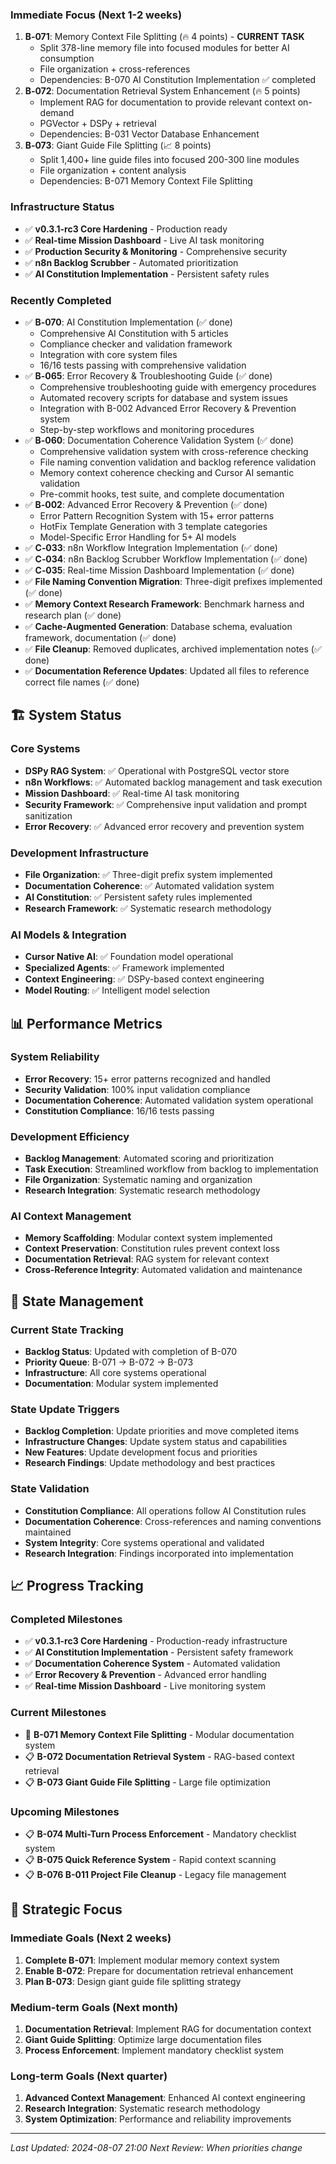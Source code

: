 <!-- CONTEXT_REFERENCE: 400_context-priority-guide.md -->

### **Immediate Focus (Next 1-2 weeks)**
1. **B‑071**: Memory Context File Splitting (🔥 4 points) - **CURRENT TASK**
   - Split 378-line memory file into focused modules for better AI consumption
   - File organization + cross-references
   - Dependencies: B-070 AI Constitution Implementation ✅ completed
2. **B‑072**: Documentation Retrieval System Enhancement (🔥 5 points)
   - Implement RAG for documentation to provide relevant context on-demand
   - PGVector + DSPy + retrieval
   - Dependencies: B-031 Vector Database Enhancement
3. **B‑073**: Giant Guide File Splitting (📈 8 points)
   - Split 1,400+ line guide files into focused 200-300 line modules
   - File organization + content analysis
   - Dependencies: B-071 Memory Context File Splitting

### **Infrastructure Status**
- ✅ **v0.3.1-rc3 Core Hardening** - Production ready
- ✅ **Real-time Mission Dashboard** - Live AI task monitoring
- ✅ **Production Security & Monitoring** - Comprehensive security
- ✅ **n8n Backlog Scrubber** - Automated prioritization
- ✅ **AI Constitution Implementation** - Persistent safety rules

### **Recently Completed**
- ✅ **B‑070**: AI Constitution Implementation (✅ done)
  - Comprehensive AI Constitution with 5 articles
  - Compliance checker and validation framework
  - Integration with core system files
  - 16/16 tests passing with comprehensive validation
- ✅ **B‑065**: Error Recovery & Troubleshooting Guide (✅ done)
  - Comprehensive troubleshooting guide with emergency procedures
  - Automated recovery scripts for database and system issues
  - Integration with B-002 Advanced Error Recovery & Prevention system
  - Step-by-step workflows and monitoring procedures
- ✅ **B‑060**: Documentation Coherence Validation System (✅ done)
  - Comprehensive validation system with cross-reference checking
  - File naming convention validation and backlog reference validation
  - Memory context coherence checking and Cursor AI semantic validation
  - Pre-commit hooks, test suite, and complete documentation
- ✅ **B‑002**: Advanced Error Recovery & Prevention (✅ done)
  - Error Pattern Recognition System with 15+ error patterns
  - HotFix Template Generation with 3 template categories
  - Model-Specific Error Handling for 5+ AI models
- ✅ **C‑033**: n8n Workflow Integration Implementation (✅ done)
- ✅ **C‑034**: n8n Backlog Scrubber Workflow Implementation (✅ done)
- ✅ **C‑035**: Real-time Mission Dashboard Implementation (✅ done)
- ✅ **File Naming Convention Migration**: Three-digit prefixes implemented (✅ done)
- ✅ **Memory Context Research Framework**: Benchmark harness and research plan (✅ done)
- ✅ **Cache-Augmented Generation**: Database schema, evaluation framework, documentation (✅ done)
- ✅ **File Cleanup**: Removed duplicates, archived implementation notes (✅ done)
- ✅ **Documentation Reference Updates**: Updated all files to reference correct file names (✅ done)

## 🏗️ System Status

### **Core Systems**
- **DSPy RAG System**: ✅ Operational with PostgreSQL vector store
- **n8n Workflows**: ✅ Automated backlog management and task execution
- **Mission Dashboard**: ✅ Real-time AI task monitoring
- **Security Framework**: ✅ Comprehensive input validation and prompt sanitization
- **Error Recovery**: ✅ Advanced error recovery and prevention system

### **Development Infrastructure**
- **File Organization**: ✅ Three-digit prefix system implemented
- **Documentation Coherence**: ✅ Automated validation system
- **AI Constitution**: ✅ Persistent safety rules implemented
- **Research Framework**: ✅ Systematic research methodology

### **AI Models & Integration**
- **Cursor Native AI**: ✅ Foundation model operational
- **Specialized Agents**: ✅ Framework implemented
- **Context Engineering**: ✅ DSPy-based context engineering
- **Model Routing**: ✅ Intelligent model selection

## 📊 Performance Metrics

### **System Reliability**
- **Error Recovery**: 15+ error patterns recognized and handled
- **Security Validation**: 100% input validation compliance
- **Documentation Coherence**: Automated validation system operational
- **Constitution Compliance**: 16/16 tests passing

### **Development Efficiency**
- **Backlog Management**: Automated scoring and prioritization
- **Task Execution**: Streamlined workflow from backlog to implementation
- **File Organization**: Systematic naming and organization
- **Research Integration**: Systematic research methodology

### **AI Context Management**
- **Memory Scaffolding**: Modular context system implemented
- **Context Preservation**: Constitution rules prevent context loss
- **Documentation Retrieval**: RAG system for relevant context
- **Cross-Reference Integrity**: Automated validation and maintenance

## 🔄 State Management

### **Current State Tracking**
- **Backlog Status**: Updated with completion of B-070
- **Priority Queue**: B-071 → B-072 → B-073
- **Infrastructure**: All core systems operational
- **Documentation**: Modular system implemented

### **State Update Triggers**
- **Backlog Completion**: Update priorities and move completed items
- **Infrastructure Changes**: Update system status and capabilities
- **New Features**: Update development focus and priorities
- **Research Findings**: Update methodology and best practices

### **State Validation**
- **Constitution Compliance**: All operations follow AI Constitution rules
- **Documentation Coherence**: Cross-references and naming conventions maintained
- **System Integrity**: Core systems operational and validated
- **Research Integration**: Findings incorporated into implementation

## 📈 Progress Tracking

### **Completed Milestones**
- ✅ **v0.3.1-rc3 Core Hardening** - Production-ready infrastructure
- ✅ **AI Constitution Implementation** - Persistent safety framework
- ✅ **Documentation Coherence System** - Automated validation
- ✅ **Error Recovery & Prevention** - Advanced error handling
- ✅ **Real-time Mission Dashboard** - Live monitoring system

### **Current Milestones**
- 🔄 **B-071 Memory Context File Splitting** - Modular documentation system
- 📋 **B-072 Documentation Retrieval System** - RAG-based context retrieval
- 📋 **B-073 Giant Guide File Splitting** - Large file optimization

### **Upcoming Milestones**
- 📋 **B-074 Multi-Turn Process Enforcement** - Mandatory checklist system
- 📋 **B-075 Quick Reference System** - Rapid context scanning
- 📋 **B-076 B-011 Project File Cleanup** - Legacy file management

## 🎯 Strategic Focus

### **Immediate Goals (Next 2 weeks)**
1. **Complete B-071**: Implement modular memory context system
2. **Enable B-072**: Prepare for documentation retrieval enhancement
3. **Plan B-073**: Design giant guide file splitting strategy

### **Medium-term Goals (Next month)**
1. **Documentation Retrieval**: Implement RAG for documentation context
2. **Giant Guide Splitting**: Optimize large documentation files
3. **Process Enforcement**: Implement mandatory checklist system

### **Long-term Goals (Next quarter)**
1. **Advanced Context Management**: Enhanced AI context engineering
2. **Research Integration**: Systematic research methodology
3. **System Optimization**: Performance and reliability improvements

---

*Last Updated: 2024-08-07 21:00*
*Next Review: When priorities change*

<!-- STATE_MODULE_METADATA
version: 1.0
split_date: 2024-08-07
parent_file: 100_cursor-memory-context.md
core_module: 100_cursor-memory-context.md
backlog_reference: 000_backlog.md
system_reference: 400_system-overview_advanced_features.md
-->
